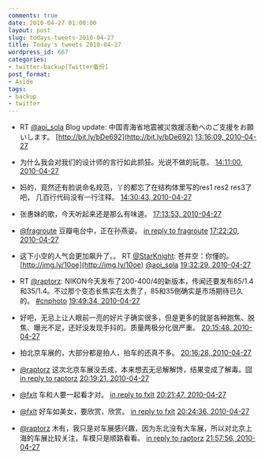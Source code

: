 ```yaml
---
comments: true
date: 2010-04-27 01:00:00
layout: post
slug: todays-tweets-2010-04-27
title: Today's tweets 2010-04-27
wordpress_id: 667
categories:
- twitter-backup[Twitter备份]
post_format:
- Aside
tags:
- backup
- twitter
---
```





  * RT [@aoi_sola](http://twitter.com/aoi_sola) Blog update: 中国青海省地震被災救援活動へのご支援をお願いします。 [http://bit.ly/bDe692](http://bit.ly/bDe692) [13:16:09, 2010-04-27](http://twitter.com/gfrog/statuses/12928324166)





  * 为什么我会对我们的设计师的言行如此抓狂。光说不做的玩意。 [14:11:00, 2010-04-27](http://twitter.com/gfrog/statuses/12930187342)





  * 妈的，竟然还有脸说命名规范，丫的都忘了在结构体里写的res1 res2 res3了吧， 几百行代码没有一行注释。 [14:30:43, 2010-04-27](http://twitter.com/gfrog/statuses/12930807554)





  * 张惠妹的歌，今天听起来还是那么有味道。 [17:13:53, 2010-04-27](http://twitter.com/gfrog/statuses/12935513177)





  * [@fragroute](http://twitter.com/fragroute) 豆瓣电台中，正在孙燕姿。 [in reply to fragroute](http://twitter.com/fragroute/statuses/12935599791) [17:22:20, 2010-04-27](http://twitter.com/gfrog/statuses/12935762875)





  * 这下小空的人气会更加飙升了。。 RT [@StarKnight](http://twitter.com/StarKnight): 苍井空：你懂的。 [http://img.ly/10oe](http://img.ly/10oe) [@aoi_sola](http://twitter.com/aoi_sola) [19:32:29, 2010-04-27](http://twitter.com/gfrog/statuses/12940030886)





  * RT [@raptorz](http://twitter.com/raptorz): NIKON今天发布了200-400/4的新版本，传闻还要发布85/1.4和35/1.4。不过那个变态长焦实在太贵了，85和35倒确实是市场期待已久的。 [#cnphoto](http://search.twitter.com/search?q=%23cnphoto) [19:49:34, 2010-04-27](http://twitter.com/gfrog/statuses/12940693469)





  * 好吧，无忌上让人眼前一亮的好片子确实很多，但是更多的就是各种跑焦、脱焦、曝光不足，还好没发现手抖的。质量两极分化很严重。 [20:15:48, 2010-04-27](http://twitter.com/gfrog/statuses/12941782603)





  * 拍北京车展的，大部分都是拍人，拍车的还真不多。 [20:16:28, 2010-04-27](http://twitter.com/gfrog/statuses/12941811392)





  * [@raptorz](http://twitter.com/raptorz) 这次北京车展没去成，本来想去无忌解解馋，结果变成了解毒。囧 [in reply to raptorz](http://twitter.com/raptorz/statuses/12941845620) [20:19:21, 2010-04-27](http://twitter.com/gfrog/statuses/12941933695)





  * [@fxlt](http://twitter.com/fxlt) 车和人要一起看才对。 [in reply to fxlt](http://twitter.com/fxlt/statuses/12941984663) [20:21:47, 2010-04-27](http://twitter.com/gfrog/statuses/12942040217)





  * [@fxlt](http://twitter.com/fxlt) 好车如美女，要欣赏，欣赏。 [in reply to fxlt](http://twitter.com/fxlt/statuses/12942085687) [20:24:36, 2010-04-27](http://twitter.com/gfrog/statuses/12942160152)





  * [@raptorz](http://twitter.com/raptorz) 木有，我只是对车展感兴趣，因为东北没有大车展，所以对北京上海的车展比较关注，车模只是顺路看看。 [in reply to raptorz](http://twitter.com/raptorz/statuses/12942405032) [21:57:56, 2010-04-27](http://twitter.com/gfrog/statuses/12946418720)





